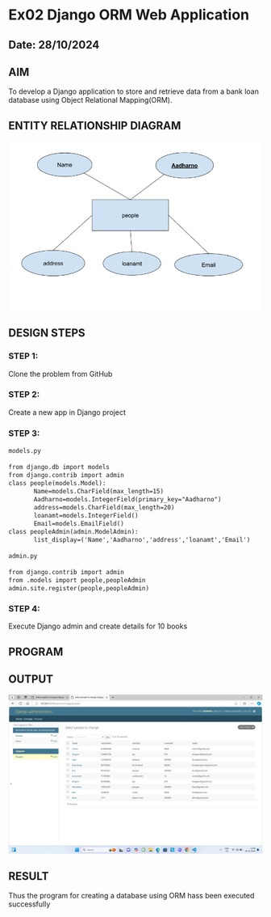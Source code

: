 # Ex02 Django ORM Web Application
## Date: 28/10/2024

## AIM
To develop a Django application to store and retrieve data from a bank loan database using Object Relational Mapping(ORM).

## ENTITY RELATIONSHIP DIAGRAM
![alt text](<Screenshot 2024-10-26 145443.png>)


## DESIGN STEPS

### STEP 1:
Clone the problem from GitHub

### STEP 2:
Create a new app in Django project

### STEP 3:
```
models.py 

from django.db import models
from django.contrib import admin
class people(models.Model):
       Name=models.CharField(max_length=15)
       Aadharno=models.IntegerField(primary_key="Aadharno")
       address=models.CharField(max_length=20)
       loanamt=models.IntegerField()
       Email=models.EmailField()
class peopleAdmin(admin.ModelAdmin):
       list_display=('Name','Aadharno','address','loanamt','Email')

admin.py

from django.contrib import admin
from .models import people,peopleAdmin
admin.site.register(people,peopleAdmin)
```

### STEP 4:
Execute Django admin and create details for 10 books

## PROGRAM



## OUTPUT

![alt text](<Screenshot (6).png>)


## RESULT
Thus the program for creating a database using ORM hass been executed successfully
